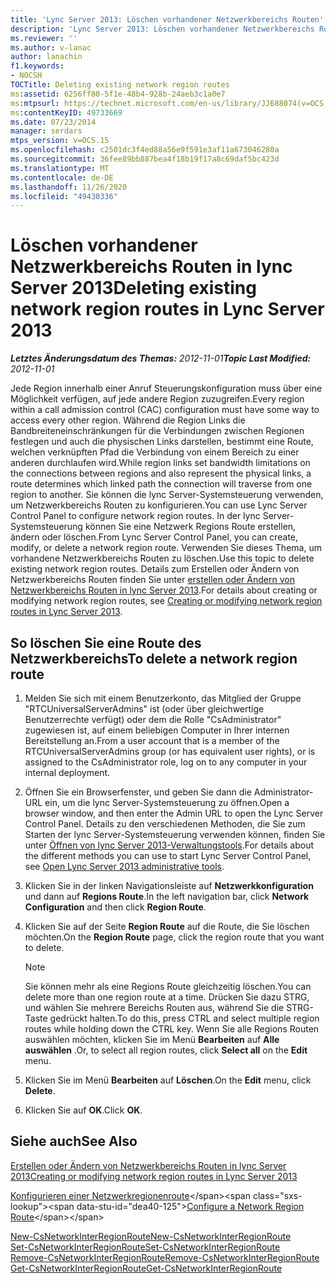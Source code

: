 ```yaml
---
title: 'Lync Server 2013: Löschen vorhandener Netzwerkbereichs Routen'
description: 'Lync Server 2013: Löschen vorhandener Netzwerkbereichs Routen'
ms.reviewer: ''
ms.author: v-lanac
author: lanachin
f1.keywords:
- NOCSH
TOCTitle: Deleting existing network region routes
ms:assetid: 6256ff80-5f1e-48b4-928b-24aeb3c1a0e7
ms:mtpsurl: https://technet.microsoft.com/en-us/library/JJ688074(v=OCS.15)
ms:contentKeyID: 49733669
ms.date: 07/23/2014
manager: serdars
mtps_version: v=OCS.15
ms.openlocfilehash: c2501dc3f4ed88a56e9f591e3af11a673046280a
ms.sourcegitcommit: 36fee89bb887bea4f18b19f17a8c69daf5bc423d
ms.translationtype: MT
ms.contentlocale: de-DE
ms.lasthandoff: 11/26/2020
ms.locfileid: "49430336"
---
```

# <a name="deleting-existing-network-region-routes-in-lync-server-2013"></a><span data-ttu-id="dea40-103">Löschen vorhandener Netzwerkbereichs Routen in lync Server 2013</span><span class="sxs-lookup"><span data-stu-id="dea40-103">Deleting existing network region routes in Lync Server 2013</span></span>

<div data-xmlns="http://www.w3.org/1999/xhtml">

<div class="topic" data-xmlns="http://www.w3.org/1999/xhtml" data-msxsl="urn:schemas-microsoft-com:xslt" data-cs="https://msdn.microsoft.com/">

<div data-asp="https://msdn2.microsoft.com/asp">



</div>

<div id="mainSection">

<div id="mainBody"><span data-ttu-id="dea40-104">

<span> </span></span><span class="sxs-lookup"><span data-stu-id="dea40-104">

<span> </span></span></span>

<span data-ttu-id="dea40-105">_**Letztes Änderungsdatum des Themas:** 2012-11-01_</span><span class="sxs-lookup"><span data-stu-id="dea40-105">_**Topic Last Modified:** 2012-11-01_</span></span>

<span data-ttu-id="dea40-106">Jede Region innerhalb einer Anruf Steuerungskonfiguration muss über eine Möglichkeit verfügen, auf jede andere Region zuzugreifen.</span><span class="sxs-lookup"><span data-stu-id="dea40-106">Every region within a call admission control (CAC) configuration must have some way to access every other region.</span></span> <span data-ttu-id="dea40-107">Während die Region Links die Bandbreiteneinschränkungen für die Verbindungen zwischen Regionen festlegen und auch die physischen Links darstellen, bestimmt eine Route, welchen verknüpften Pfad die Verbindung von einem Bereich zu einer anderen durchlaufen wird.</span><span class="sxs-lookup"><span data-stu-id="dea40-107">While region links set bandwidth limitations on the connections between regions and also represent the physical links, a route determines which linked path the connection will traverse from one region to another.</span></span> <span data-ttu-id="dea40-108">Sie können die lync Server-Systemsteuerung verwenden, um Netzwerkbereichs Routen zu konfigurieren.</span><span class="sxs-lookup"><span data-stu-id="dea40-108">You can use Lync Server Control Panel to configure network region routes.</span></span> <span data-ttu-id="dea40-109">In der lync Server-Systemsteuerung können Sie eine Netzwerk Regions Route erstellen, ändern oder löschen.</span><span class="sxs-lookup"><span data-stu-id="dea40-109">From Lync Server Control Panel, you can create, modify, or delete a network region route.</span></span> <span data-ttu-id="dea40-110">Verwenden Sie dieses Thema, um vorhandene Netzwerkbereichs Routen zu löschen.</span><span class="sxs-lookup"><span data-stu-id="dea40-110">Use this topic to delete existing network region routes.</span></span> <span data-ttu-id="dea40-111">Details zum Erstellen oder Ändern von Netzwerkbereichs Routen finden Sie unter [erstellen oder Ändern von Netzwerkbereichs Routen in lync Server 2013](lync-server-2013-creating-or-modifying-network-region-routes.md).</span><span class="sxs-lookup"><span data-stu-id="dea40-111">For details about creating or modifying network region routes, see [Creating or modifying network region routes in Lync Server 2013](lync-server-2013-creating-or-modifying-network-region-routes.md).</span></span>

<div>

## <a name="to-delete-a-network-region-route"></a><span data-ttu-id="dea40-112">So löschen Sie eine Route des Netzwerkbereichs</span><span class="sxs-lookup"><span data-stu-id="dea40-112">To delete a network region route</span></span>

1.  <span data-ttu-id="dea40-113">Melden Sie sich mit einem Benutzerkonto, das Mitglied der Gruppe "RTCUniversalServerAdmins" ist (oder über gleichwertige Benutzerrechte verfügt) oder dem die Rolle "CsAdministrator" zugewiesen ist, auf einem beliebigen Computer in Ihrer internen Bereitstellung an.</span><span class="sxs-lookup"><span data-stu-id="dea40-113">From a user account that is a member of the RTCUniversalServerAdmins group (or has equivalent user rights), or is assigned to the CsAdministrator role, log on to any computer in your internal deployment.</span></span>

2.  <span data-ttu-id="dea40-114">Öffnen Sie ein Browserfenster, und geben Sie dann die Administrator-URL ein, um die lync Server-Systemsteuerung zu öffnen.</span><span class="sxs-lookup"><span data-stu-id="dea40-114">Open a browser window, and then enter the Admin URL to open the Lync Server Control Panel.</span></span> <span data-ttu-id="dea40-115">Details zu den verschiedenen Methoden, die Sie zum Starten der lync Server-Systemsteuerung verwenden können, finden Sie unter [Öffnen von lync Server 2013-Verwaltungstools](lync-server-2013-open-lync-server-administrative-tools.md).</span><span class="sxs-lookup"><span data-stu-id="dea40-115">For details about the different methods you can use to start Lync Server Control Panel, see [Open Lync Server 2013 administrative tools](lync-server-2013-open-lync-server-administrative-tools.md).</span></span>

3.  <span data-ttu-id="dea40-116">Klicken Sie in der linken Navigationsleiste auf **Netzwerkkonfiguration** und dann auf **Regions Route**.</span><span class="sxs-lookup"><span data-stu-id="dea40-116">In the left navigation bar, click **Network Configuration** and then click **Region Route**.</span></span>

4.  <span data-ttu-id="dea40-117">Klicken Sie auf der Seite **Region Route** auf die Route, die Sie löschen möchten.</span><span class="sxs-lookup"><span data-stu-id="dea40-117">On the **Region Route** page, click the region route that you want to delete.</span></span>
    
    <div>
    

    > [!NOTE]  
    > <span data-ttu-id="dea40-118">Sie können mehr als eine Regions Route gleichzeitig löschen.</span><span class="sxs-lookup"><span data-stu-id="dea40-118">You can delete more than one region route at a time.</span></span> <span data-ttu-id="dea40-119">Drücken Sie dazu STRG, und wählen Sie mehrere Bereichs Routen aus, während Sie die STRG-Taste gedrückt halten.</span><span class="sxs-lookup"><span data-stu-id="dea40-119">To do this, press CTRL and select multiple region routes while holding down the CTRL key.</span></span> <span data-ttu-id="dea40-120">Wenn Sie alle Regions Routen auswählen möchten, klicken Sie im Menü <STRONG>Bearbeiten</STRONG> auf <STRONG>Alle auswählen</STRONG> .</span><span class="sxs-lookup"><span data-stu-id="dea40-120">Or, to select all region routes, click <STRONG>Select all</STRONG> on the <STRONG>Edit</STRONG> menu.</span></span>

    
    </div>

5.  <span data-ttu-id="dea40-121">Klicken Sie im Menü **Bearbeiten** auf **Löschen**.</span><span class="sxs-lookup"><span data-stu-id="dea40-121">On the **Edit** menu, click **Delete**.</span></span>

6.  <span data-ttu-id="dea40-122">Klicken Sie auf **OK**.</span><span class="sxs-lookup"><span data-stu-id="dea40-122">Click **OK**.</span></span>

</div>

<div>

## <a name="see-also"></a><span data-ttu-id="dea40-123">Siehe auch</span><span class="sxs-lookup"><span data-stu-id="dea40-123">See Also</span></span>


[<span data-ttu-id="dea40-124">Erstellen oder Ändern von Netzwerkbereichs Routen in lync Server 2013</span><span class="sxs-lookup"><span data-stu-id="dea40-124">Creating or modifying network region routes in Lync Server 2013</span></span>](lync-server-2013-creating-or-modifying-network-region-routes.md)  


<span data-ttu-id="dea40-125">[Konfigurieren einer Netzwerkregionenroute](https://technet.microsoft.com/library/gg133706\(v=ocs.15\))</span><span class="sxs-lookup"><span data-stu-id="dea40-125">[Configure a Network Region Route](https://technet.microsoft.com/library/gg133706\(v=ocs.15\))</span></span>  


[<span data-ttu-id="dea40-126">New-CsNetworkInterRegionRoute</span><span class="sxs-lookup"><span data-stu-id="dea40-126">New-CsNetworkInterRegionRoute</span></span>](https://docs.microsoft.com/powershell/module/skype/New-CsNetworkInterRegionRoute)  
[<span data-ttu-id="dea40-127">Set-CsNetworkInterRegionRoute</span><span class="sxs-lookup"><span data-stu-id="dea40-127">Set-CsNetworkInterRegionRoute</span></span>](https://docs.microsoft.com/powershell/module/skype/Set-CsNetworkInterRegionRoute)  
[<span data-ttu-id="dea40-128">Remove-CsNetworkInterRegionRoute</span><span class="sxs-lookup"><span data-stu-id="dea40-128">Remove-CsNetworkInterRegionRoute</span></span>](https://docs.microsoft.com/powershell/module/skype/Remove-CsNetworkInterRegionRoute)  
[<span data-ttu-id="dea40-129">Get-CsNetworkInterRegionRoute</span><span class="sxs-lookup"><span data-stu-id="dea40-129">Get-CsNetworkInterRegionRoute</span></span>](https://docs.microsoft.com/powershell/module/skype/Get-CsNetworkInterRegionRoute)  
  

<span data-ttu-id="dea40-130"></div>

</div>

<span> </span>

</div>

</div>

</span><span class="sxs-lookup"><span data-stu-id="dea40-130"></div>

</div>

<span> </span>

</div>

</div>

</span></span></div>

